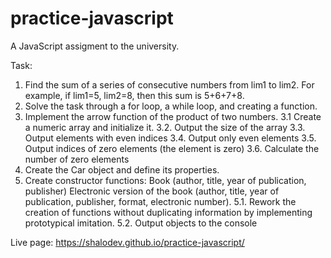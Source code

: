 # practice-javascript

A JavaScript assigment to the university.

Task:
1. Find the sum of a series of consecutive numbers from lim1 to lim2. For example, if lim1=5, lim2=8, then this sum is 5+6+7+8.
2. Solve the task through a for loop, a while loop, and creating a function.
3. Implement the arrow function of the product of two numbers.
3.1 Create a numeric array and initialize it.
3.2. Output the size of the array
3.3. Output elements with even indices
3.4. Output only even elements
3.5. Output indices of zero elements (the element is zero)
3.6. Calculate the number of zero elements
4. Create the Car object and define its properties.
5. Create constructor functions: Book (author, title, year of publication, publisher)
Electronic version of the book (author, title, year of publication, publisher, format, electronic number).
5.1. Rework the creation of functions without duplicating information by implementing prototypical imitation.
5.2. Output objects to the console

Live page: https://shalodev.github.io/practice-javascript/
